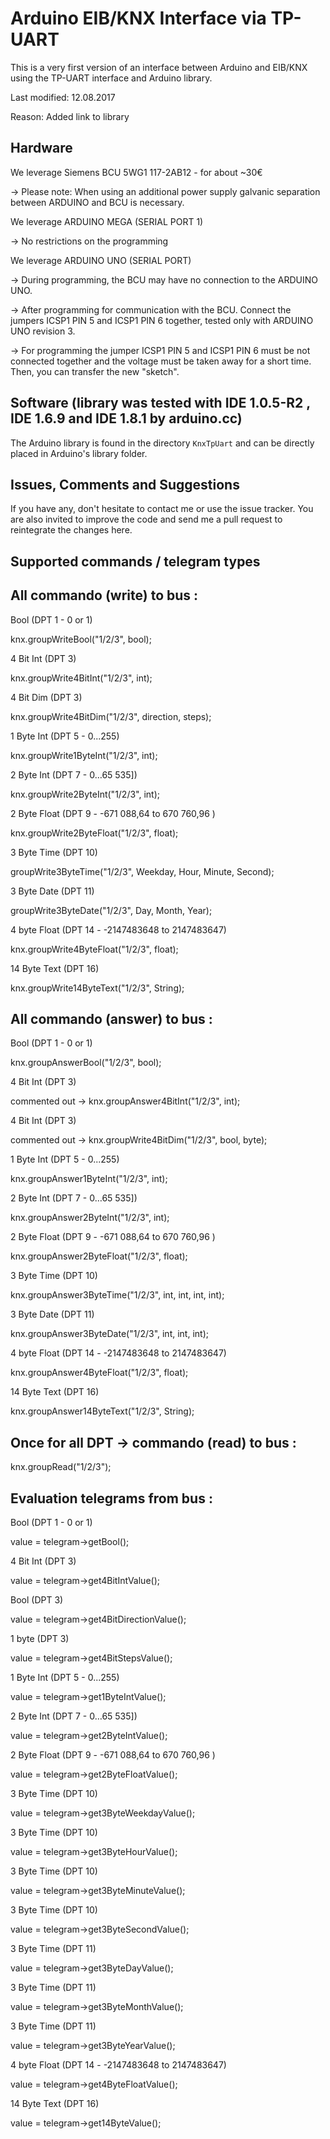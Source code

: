 Arduino EIB/KNX Interface via TP-UART
=====================================


This is a very first version of an interface between Arduino and EIB/KNX using the TP-UART interface and Arduino library.

Last modified: 12.08.2017

Reason: Added link to library


Hardware
--------

We leverage Siemens BCU 5WG1 117-2AB12 - for about ~30€

-> Please note: When using an additional power supply galvanic separation between ARDUINO and BCU is necessary.


We leverage ARDUINO MEGA (SERIAL PORT 1)

-> No restrictions on the programming


We leverage ARDUINO UNO (SERIAL PORT)

-> During programming, the BCU may have no connection to the ARDUINO UNO.

-> After programming for communication with the BCU. Connect the jumpers ICSP1 PIN 5 and ICSP1 PIN 6 together, tested only with ARDUINO UNO revision 3.

-> For programming the jumper ICSP1 PIN 5 and ICSP1 PIN 6 must be not connected together and the voltage must be taken away for a short time. Then, you can transfer the new "sketch". 


Software (library was tested with IDE 1.0.5-R2 , IDE 1.6.9  and IDE 1.8.1 by arduino.cc)
---------------------------------------------------------------------------

The Arduino library is found in the directory `KnxTpUart` and can be directly placed in Arduino's library folder. 


Issues, Comments and Suggestions
--------------------------------

If you have any, don't hesitate to contact me or use the issue tracker. You are also invited to improve the code and send me a pull request to reintegrate the changes here.


Supported commands / telegram types
-----------------------------------
All commando (write) to bus :
-----------------------------

Bool (DPT 1 - 0 or 1)

knx.groupWriteBool("1/2/3", bool);



4 Bit Int (DPT 3)

knx.groupWrite4BitInt("1/2/3", int);



4 Bit Dim (DPT 3)

knx.groupWrite4BitDim("1/2/3", direction, steps);



1 Byte Int (DPT 5 - 0...255)

knx.groupWrite1ByteInt("1/2/3", int);



2 Byte Int (DPT 7 - 0…65 535])

knx.groupWrite2ByteInt("1/2/3", int);



2 Byte Float (DPT 9 - -671 088,64 to 670 760,96 )

knx.groupWrite2ByteFloat("1/2/3", float);



3 Byte Time (DPT 10)

groupWrite3ByteTime("1/2/3", Weekday, Hour, Minute, Second);



3 Byte Date (DPT 11)

groupWrite3ByteDate("1/2/3", Day, Month, Year);



4 byte Float (DPT 14 - -2147483648 to 2147483647) 

knx.groupWrite4ByteFloat("1/2/3", float);



14 Byte Text (DPT 16)

knx.groupWrite14ByteText("1/2/3", String);



All commando (answer) to bus :
------------------------------

Bool (DPT 1 - 0 or 1)

knx.groupAnswerBool("1/2/3", bool);



4 Bit Int (DPT 3)

commented out -> knx.groupAnswer4BitInt("1/2/3", int);



4 Bit Int (DPT 3)

commented out -> knx.groupWrite4BitDim("1/2/3", bool, byte);



1 Byte Int (DPT 5 - 0...255)

knx.groupAnswer1ByteInt("1/2/3", int);



2 Byte Int (DPT 7 - 0…65 535])

knx.groupAnswer2ByteInt("1/2/3", int);



2 Byte Float (DPT 9 - -671 088,64 to 670 760,96 )

knx.groupAnswer2ByteFloat("1/2/3", float);



3 Byte Time (DPT 10)

knx.groupAnswer3ByteTime("1/2/3", int, int, int, int);



3 Byte Date (DPT 11)

knx.groupAnswer3ByteDate("1/2/3", int, int, int);



4 byte Float (DPT 14 - -2147483648 to 2147483647)

knx.groupAnswer4ByteFloat("1/2/3", float);



14 Byte Text (DPT 16)

knx.groupAnswer14ByteText("1/2/3", String);


Once for all DPT -> commando (read) to bus :
--------------------------------------------

knx.groupRead("1/2/3");



Evaluation telegrams from bus :
-------------------------------

Bool (DPT 1 - 0 or 1)

value = telegram->getBool();



4 Bit Int (DPT 3)

value = telegram->get4BitIntValue();



Bool (DPT 3)

value = telegram->get4BitDirectionValue();



1 byte (DPT 3)

value = telegram->get4BitStepsValue();



1 Byte Int (DPT 5 - 0...255)

value = telegram->get1ByteIntValue();



2 Byte Int (DPT 7 - 0…65 535])

value = telegram->get2ByteIntValue();



2 Byte Float (DPT 9 - -671 088,64 to 670 760,96 )

value = telegram->get2ByteFloatValue();



3 Byte Time (DPT 10)

value = telegram->get3ByteWeekdayValue();



3 Byte Time (DPT 10)

value = telegram->get3ByteHourValue();



3 Byte Time (DPT 10)

value = telegram->get3ByteMinuteValue();



3 Byte Time (DPT 10)

value = telegram->get3ByteSecondValue();



3 Byte Time (DPT 11)

value = telegram->get3ByteDayValue();


3 Byte Time (DPT 11)

value = telegram->get3ByteMonthValue();



3 Byte Time (DPT 11)

value = telegram->get3ByteYearValue();



4 byte Float (DPT 14 - -2147483648 to 2147483647)

value = telegram->get4ByteFloatValue();



14 Byte Text (DPT 16)

value = telegram->get14ByteValue();